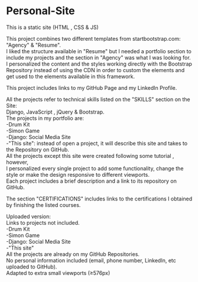 # Personal-Site
This is a static site (HTML , CSS &amp; JS) 

This project combines two different templates from startbootstrap.com: "Agency" & "Resume".   
I liked the structure available in "Resume" but I needed a portfolio section to include my projects and the section in "Agency" was what I was looking for.   
I personalized the content and the styles working directly with the Bootstrap Repository instead of using the CDN in order to custom the elements and get used to the elements available in this framework.

This project includes links to my GitHub Page and my LinkedIn Profile.

All the projects refer to technical skills listed on the "SKILLS" section on the Site:   
Django, JavaScript , jQuery & Bootstrap.  
The projects in my portfolio are:  
-Drum Kit  
-Simon Game  
-Django: Social Media Site  
-"This site": instead of open a project, it will describe this site and takes to the Repository on GitHub.  
All the projects except this site were created following some tutorial , however,  
I personalized every single project to add some functionality, change the style or make the design responsive to different viewports.  
Each project includes a brief description and a link to its repository on GitHub.

The section "CERTIFICATIONS" includes links to the certifications I obtained by finishing the listed courses.

Uploaded version:  
Links to projects not included.   
-Drum Kit   
-Simon Game  
-Django: Social Media Site   
-"This site"   
All the projects are already on my GitHub Repositories.   
No personal information included (email, phone number, LinkedIn, etc uploaded to GitHub).   
Adapted to extra small viewports (≥576px)
